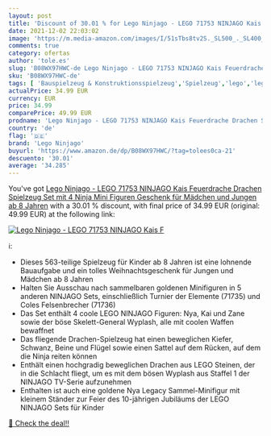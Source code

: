 ```yaml
---
layout: post
title: 'Discount of 30.01 % for Lego Ninjago - LEGO 71753 NINJAGO Kais F'
date: 2021-12-02 22:03:02
image: 'https://m.media-amazon.com/images/I/51sTbs8tv2S._SL500_._SL400_.jpg'
comments: true
category: ofertas
author: 'tole.es'
slug: 'B08WX97HWC-de Lego Ninjago - LEGO 71753 NINJAGO Kais Feuerdrache Drachen...'
sku: 'B08WX97HWC-de'
tags: [ 'Bauspielzeug & Konstruktionsspielzeug','Spielzeug','lego','lego ninjago', ]
actualPrice: 34.99 EUR
currency: EUR
price: 34.99
comparePrice: 49.99 EUR
prodname: 'Lego Ninjago - LEGO 71753 NINJAGO Kais Feuerdrache Drachen Spielzeug  Set mit 4 Ninja Mini Figuren  Geschenk für Mädchen und Jungen ab 8 Jahren'
country: 'de'
flag: '🇩🇪'
brand: 'Lego Ninjago'
buyurl: 'https://www.amazon.de/dp/B08WX97HWC/?tag=tolees0ca-21'
descuento: '30.01'
average: '34.285'
---
```


You've got [Lego Ninjago - LEGO 71753 NINJAGO Kais Feuerdrache Drachen Spielzeug  Set mit 4 Ninja Mini Figuren  Geschenk für Mädchen und Jungen ab 8 Jahren](https://www.amazon.de/dp/B08WX97HWC/?tag=tolees0ca-21) with a  30.01 % discount, with final price of 34.99 EUR (original: 49.99 EUR) at the following link:

[![Lego Ninjago - LEGO 71753 NINJAGO Kais F](https://m.media-amazon.com/images/I/51sTbs8tv2S._SL500_._SL400_.jpg)](https://www.amazon.de/dp/B08WX97HWC/?tag=tolees0ca-21)

ℹ️:

- Dieses 563-teilige Spielzeug für Kinder ab 8 Jahren ist eine lohnende Bauaufgabe und ein tolles Weihnachtsgeschenk für Jungen und Mädchen ab 8 Jahren
- Halten Sie Ausschau nach sammelbaren goldenen Minifiguren in 5 anderen NINJAGO Sets, einschließlich Turnier der Elemente (71735) und Coles Felsenbrecher (71736)
- Das Set enthält 4 coole LEGO NINJAGO Figuren: Nya, Kai und Zane sowie der böse Skelett-General Wyplash, alle mit coolen Waffen bewaffnet
- Das fliegende Drachen-Spielzeug hat einen beweglichen Kiefer, Schwanz, Beine und Flügel sowie einen Sattel auf dem Rücken, auf dem die Ninja reiten können
- Enthält einen hochgradig beweglichen Drachen aus LEGO Steinen, der in die Schlacht fliegt, um es mit dem bösen Wyplash aus Staffel 1 der NINJAGO TV-Serie aufzunehmen
- Enthalten ist auch eine goldene Nya Legacy Sammel-Minifigur mit kleinem Ständer zur Feier des 10-jährigen Jubiläums der LEGO NINJAGO Sets für Kinder

[🛒 Check the deal!!](https://www.amazon.de/dp/B08WX97HWC/?tag=tolees0ca-21)

